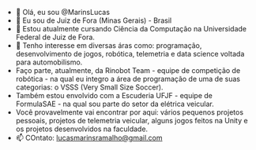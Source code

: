 - 👋 Olá, eu sou @MarinsLucas
- 👀 Eu sou de Juiz de Fora (Minas Gerais) - Brasil
- 🌱 Estou atualmente cursando Ciência da Computação na Universidade Federal de Juiz de Fora.
- 💞️ Tenho interesse em diversas áras como: programação, desenvolvimento de jogos, robótica, telemetria e data science voltada para automobilismo.
- Faço parte, atualmente, da Rinobot Team - equipe de competição de robótica - na qual eu integro a área de programação de uma de suas categorias: o VSSS (Very Small Size Soccer).
- Também estou envolvido com a Escuderia UFJF - equipe de FormulaSAE - na qual sou parte do setor da elétrica veicular.
- Você provavelmente vai encontrar por aqui: vários pequenos projetos pessoais, projetos de telemetria veicular, alguns jogos feitos na Unity e os projetos desenvolvidos na faculdade.
- 📫 COntato: lucasmarinsramalho@gmail.com
<!---
MarinsLucas/MarinsLucas is a ✨ special ✨ repository because its `README.md` (this file) appears on your GitHub profile.
You can click the Preview link to take a look at your changes.
--->

